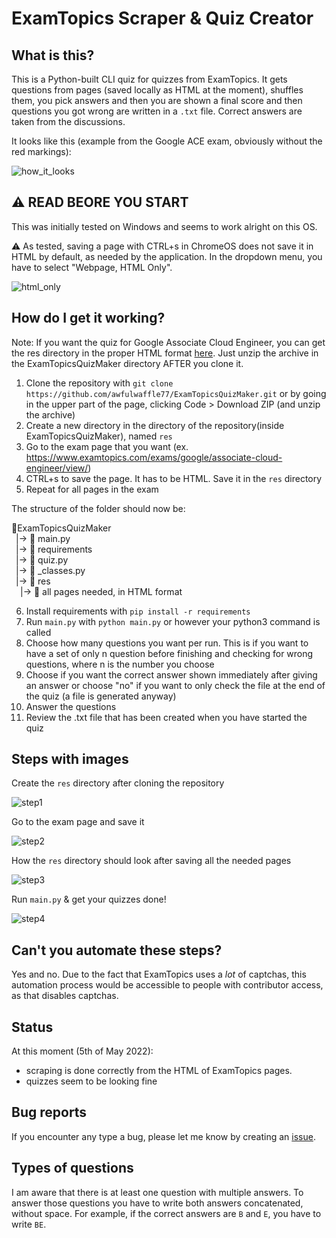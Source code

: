 # ExamTopics Scraper & Quiz Creator

## What is this?
This is a Python-built CLI quiz for quizzes from ExamTopics. 
It gets questions from pages (saved locally as HTML at the moment),
shuffles them, you pick answers and then you are shown a 
final score and then questions you got wrong are 
written in a `.txt` file. Correct answers are taken from the
discussions.

It looks like this (example from the Google ACE exam, obviously
without the red markings):

![how_it_looks](https://i.imgur.com/7VED0g3.png)

## ⚠️ READ BEORE YOU START
This was initially tested on Windows and seems to work alright on this OS.

⚠️ As tested, saving a page with CTRL+s in ChromeOS does not save it
in HTML by default, as needed by the application. In the dropdown 
menu, you have to select "Webpage, HTML Only".

![html_only](https://i.imgur.com/87YOG3U.png)


## How do I get it working?
Note: If you want the quiz for Google Associate Cloud Engineer, you can get the res directory
in the proper HTML format [here](https://www.udrop.com/6AuX/res.zip). Just unzip the archive
in the ExamTopicsQuizMaker directory AFTER you clone it.

1. Clone the repository with `git clone https://github.com/awfulwaffle77/ExamTopicsQuizMaker.git`
or by going in the upper part of the page, clicking Code > Download ZIP (and unzip the archive)
2. Create a new directory in the directory of the repository(inside ExamTopicsQuizMaker), 
named `res` 
3. Go to the exam page that you want 
(ex. https://www.examtopics.com/exams/google/associate-cloud-engineer/view/)
4. CTRL+s to save the page. It has to be HTML. Save it in the `res` directory
5. Repeat for all pages in the exam

The structure of the folder should now be:

📁ExamTopicsQuizMaker \
&ensp;|-> 📄 main.py \
&ensp;|-> 📄 requirements \
&ensp;|-> 📄 quiz.py \
&ensp;|-> 📄 _classes.py \
&ensp;|-> 📁 res \
&emsp;|-> 📄 all pages needed, in HTML format 

6. Install requirements with `pip install -r requirements`
7. Run `main.py` with `python main.py` or however your python3
command is called
8. Choose how many questions you want per run. This is if you want to
have a set of only n question before finishing and checking for wrong
questions, where n is the number you choose
9. Choose if you want the correct answer shown immediately after 
giving an answer or choose "no" if you want  to only check the file 
at the end of the quiz (a file is generated anyway)
10. Answer the questions
11. Review the .txt file that has been created when you have started
the quiz

## Steps with images
Create the `res` directory after cloning the repository

![step1](https://i.imgur.com/78xsRjX.png)

Go to the exam page and save it 

![step2](https://i.imgur.com/4hOW8c0.png)

How the `res` directory should look after saving all the needed pages

![step3](https://i.imgur.com/mEATsMZ.png)

Run `main.py` & get your quizzes done!

![step4](https://i.imgur.com/qpZ2r3N.png)

## Can't you automate these steps?
Yes and no. Due to the fact that ExamTopics uses a *lot* of captchas, 
this automation process would be accessible to people with contributor
access, as that disables captchas.

## Status
At this moment (5th of May 2022):
- scraping is done correctly from the HTML of ExamTopics pages.
- quizzes seem to be looking fine

## Bug reports
If you encounter any type a bug, please let me know by creating an 
[issue](https://github.com/awfulwaffle77/ExamTopicsQuizMaker/issues/new).

## Types of questions
I am aware that there is at least one question with multiple answers. To
answer those questions you have to write both answers concatenated, 
without space. For example, if the correct answers are `B` and `E`, you
have to write `BE`. 